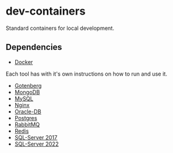 # dev-containers

Standard containers for local development.

## Dependencies 

- [Docker](https://docs.docker.com/get-docker/)

Each tool has with it's own instructions on how to run and use it.

- [Gotenberg](https://github.com/raschmitt/dev-containers/tree/main/gotenberg)
- [MongoDB](https://github.com/raschmitt/dev-containers/tree/main/mongo)
- [MySQL](https://github.com/raschmitt/dev-containers/tree/main/mysql)
- [Nginx](https://github.com/raschmitt/dev-containers/tree/main/nginx)
- [Oracle-DB](https://github.com/raschmitt/dev-containers/tree/main/oracle-db)
- [Postgres](https://github.com/raschmitt/dev-containers/tree/main/postgres)
- [RabbitMQ](https://github.com/raschmitt/dev-containers/tree/main/rabbitmq)
- [Redis](https://github.com/raschmitt/dev-containers/tree/main/redis)
- [SQL-Server 2017](https://github.com/raschmitt/dev-containers/tree/main/sql-server/2017)
- [SQL-Server 2022](https://github.com/raschmitt/dev-containers/tree/main/sql-server/2022)
